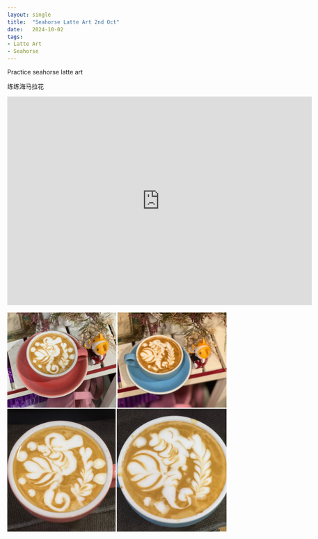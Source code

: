 ```yaml
---
layout: single
title:  "Seahorse Latte Art 2nd Oct"
date:   2024-10-02
tags:
- Latte Art
- Seahorse
---
```



Practice seahorse latte art

练练海马拉花


<div class="embed-container">
  <iframe
      src="https://www.youtube.com/embed/ChXpqg5wr1s"
      width="700"
      height="480"
      frameborder="0"
      allowfullscreen="true">
  </iframe>
</div>


![](/assets/img/2024/10/02/4C58B974-2574-4464-B0C5-2C47132C3602.JPG)
